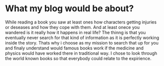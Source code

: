 # What my blog would be about?

While reading a book you saw at least ones how characters getting injuries or deseases and how they cope with them. And at least onece you wandered is it really how it happens in real life? The thinng is that you eventually never search for that kind of information as it is perfectly working inside the story.
Thats why i choose as my mission to search that up for you and finaly understand would famous books work if the medicine and physics would have worked there in traditional way.
I chose to look through the world known books so that everybody could relate to the expirience. 
